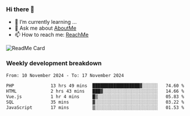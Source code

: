 ### Hi there 👋

- 🌱 I’m currently learning ...
- 💬 Ask me about [AboutMe](https://www.itzcy.com/about)
- 📫 How to reach me: [ReachMe](https://www.itzcy.com/about)

![ReadMe Card](https://github-readme-stats-ten-gilt.vercel.app/api?username=SuperChenYun&show_icons=true&title_color=fff&icon_color=79ff97&text_color=9f9f9f&bg_color=151515&hide_border=true)

### Weekly development breakdown
<!--START_SECTION:waka-->

```txt
From: 10 November 2024 - To: 17 November 2024

PHP              13 hrs 49 mins  ██████████████████▓░░░░░░   74.60 %
HTML             2 hrs 43 mins   ███▓░░░░░░░░░░░░░░░░░░░░░   14.66 %
Vue.js           1 hr 4 mins     █▒░░░░░░░░░░░░░░░░░░░░░░░   05.83 %
SQL              35 mins         ▓░░░░░░░░░░░░░░░░░░░░░░░░   03.22 %
JavaScript       17 mins         ▒░░░░░░░░░░░░░░░░░░░░░░░░   01.53 %
```

<!--END_SECTION:waka-->
